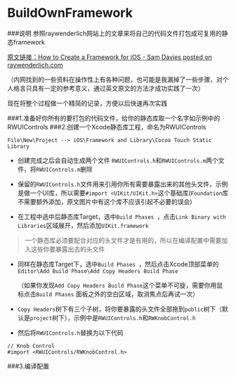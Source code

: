 # BuildOwnFramework

###说明
参照raywenderlich网站上的文章来将自己的代码文件打包成可复用的静态framework

[原文链接：How to Create a Framework for iOS - Sam Davies posted on raywenderlich.com](https://www.raywenderlich.com/65964/create-a-framework-for-ios)

（内网找到的一些资料在操作性上有各种问题，也可能是我漏掉了一些步骤，对个人格言只具有一定的参考意义，通过英文原文的方法才成功实践了一次）

现在将整个过程做一个精简的记录，方便以后快速再次实践

###1.准备好你所有的要打包的代码文件，给你的静态库取一个名字如示例中的RWUIControls
###2.创建一个Xcode静态库工程，命名为RWUIControls
	
	File\New\Project --> iOS\Framework and Library\Cocoa Touch Static Library
- 创建完成之后会自动生成两个文件 `RWUIControls.h`和`RWUIControls.m`两个文件，将`RWUIControls.m`删除

- 保留的`RWUIControls.h`文件用来引用你所有需要暴露出来的其他头文件，示例是做一个UI库，所以需要`#import <UIKit/UIKit.h>`这个基础库(`Foundation`库不需要额外添加，原文图片中有这个库不应该引起不必要的误会)
	
- 在工程中选中后静态库Target，选中`Build Phases `，点击`Link Binary with Libraries`区域展开，然后添加`UIKit.framework`

>一个静态库必须要配合对应的头文件才是有用的，所以在编译配置中需要加入这些你要暴露出去的头文件

- 同样在静态库Target下，选中`Build Phases `，然后点击Xcode顶部菜单的 `Editor\Add Build Phase\Add Copy Headers Build Phase `

	（如果你发现`Add Copy Headers Build Phase`这个菜单不可旋，需要你用鼠标点击`Build Phases` 面板之外的空白区域，取消焦点后再试一次）
- `Copy Headers`树下有三个子树，将你要暴露的头文件全部拖到`public`树下（默认是`project`树下），示例中是`RWUIControls.h`和`RWKnobControl.h`

- 然后将`RWUIControls.h`替换为以下代码

 ```
 // Knob Control
#import <RWUIControls/RWKnobControl.h>
 ```
 
###3.编译配置